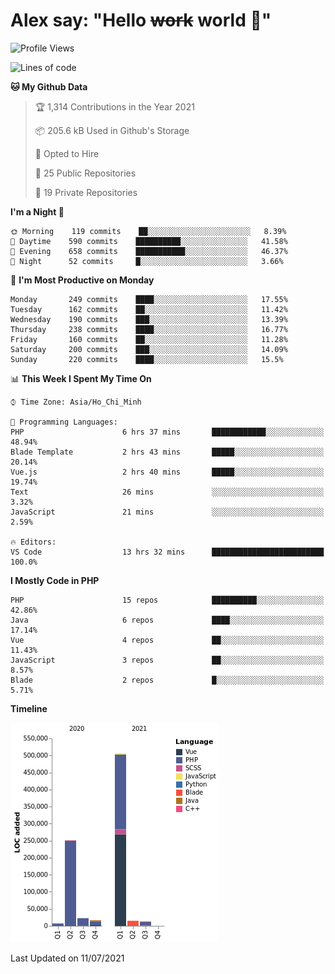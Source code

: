 # Alex say: "Hello ~~work~~ world 🐾"

<!--START_SECTION:waka-->
![Profile Views](http://img.shields.io/badge/Profile%20Views-0-blue)

![Lines of code](https://img.shields.io/badge/From%20Hello%20World%20I%27ve%20Written-831808%20lines%20of%20code-blue)

**🐱 My Github Data** 

> 🏆 1,314 Contributions in the Year 2021
 > 
> 📦 205.6 kB Used in Github's Storage 
 > 
> 💼 Opted to Hire
 > 
> 📜 25 Public Repositories 
 > 
> 🔑 19 Private Repositories  
 > 
**I'm a Night 🦉** 

```text
🌞 Morning    119 commits    ██░░░░░░░░░░░░░░░░░░░░░░░   8.39% 
🌆 Daytime    590 commits    ██████████░░░░░░░░░░░░░░░   41.58% 
🌃 Evening    658 commits    ███████████░░░░░░░░░░░░░░   46.37% 
🌙 Night      52 commits     █░░░░░░░░░░░░░░░░░░░░░░░░   3.66%

```
📅 **I'm Most Productive on Monday** 

```text
Monday       249 commits    ████░░░░░░░░░░░░░░░░░░░░░   17.55% 
Tuesday      162 commits    ██░░░░░░░░░░░░░░░░░░░░░░░   11.42% 
Wednesday    190 commits    ███░░░░░░░░░░░░░░░░░░░░░░   13.39% 
Thursday     238 commits    ████░░░░░░░░░░░░░░░░░░░░░   16.77% 
Friday       160 commits    ██░░░░░░░░░░░░░░░░░░░░░░░   11.28% 
Saturday     200 commits    ███░░░░░░░░░░░░░░░░░░░░░░   14.09% 
Sunday       220 commits    ████░░░░░░░░░░░░░░░░░░░░░   15.5%

```


📊 **This Week I Spent My Time On** 

```text
⌚︎ Time Zone: Asia/Ho_Chi_Minh

💬 Programming Languages: 
PHP                      6 hrs 37 mins       ████████████░░░░░░░░░░░░░   48.94% 
Blade Template           2 hrs 43 mins       █████░░░░░░░░░░░░░░░░░░░░   20.14% 
Vue.js                   2 hrs 40 mins       █████░░░░░░░░░░░░░░░░░░░░   19.74% 
Text                     26 mins             ░░░░░░░░░░░░░░░░░░░░░░░░░   3.32% 
JavaScript               21 mins             ░░░░░░░░░░░░░░░░░░░░░░░░░   2.59%

🔥 Editors: 
VS Code                  13 hrs 32 mins      █████████████████████████   100.0%

```

**I Mostly Code in PHP** 

```text
PHP                      15 repos            ██████████░░░░░░░░░░░░░░░   42.86% 
Java                     6 repos             ████░░░░░░░░░░░░░░░░░░░░░   17.14% 
Vue                      4 repos             ██░░░░░░░░░░░░░░░░░░░░░░░   11.43% 
JavaScript               3 repos             ██░░░░░░░░░░░░░░░░░░░░░░░   8.57% 
Blade                    2 repos             █░░░░░░░░░░░░░░░░░░░░░░░░   5.71%

```


**Timeline**

![Chart not found](https://raw.githubusercontent.com/alexzvn/alexzvn/main/charts/bar_graph.png) 


 Last Updated on 11/07/2021
<!--END_SECTION:waka-->
